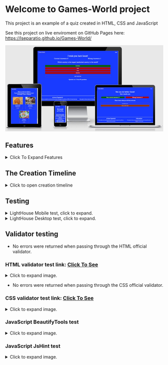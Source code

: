 # Welcome to Games-World project

This project is an example of a quiz created in  HTML, CSS and JavaScript

See this project on live enviroment on GitHub Pages here: <https://lseparatio.github.io/Games-World/>

![Website on different screen sizes](readme-assets/images/screens.jpg)

## Features

<details>
<summary>Click To Expand Features</summary>

### Navigation

- Same navigation menu is used across all pages for consistency.

![NavBar Desktop](readme-assets/images/navbar-desktop.jpg)

- Navigation was designed to be easy to use and to understand.

![NavBar Mobile](readme-assets/images/navbar-mobile.jpg)

- Navigation was designed to work well on all devices.
- Even if a nav-bar was not necessary for this project, I created one to make it easier to expand the project with other pages, games, etc ...

### First Screen

First Screen was designed to present the website for user in a friendly manner and to ask for user name.

- First Screen Desktop

![First Screen Desktop](readme-assets/images/first-screen-desktop.png)

- First Screen Mobile

![First Screen Mobile](readme-assets/images/first-screen-mobile.png)

### Name validation screens

- Empty name validation screen

![Empty name validation screen](readme-assets/images/empty-username-validation.png)

- Special characters validation screen

![First Screen Mobile](readme-assets/images/wrong-caracters-validation.png)

### Choose topic screen

Choose topic screen is designed to allow the user to choose an topic of the quiz. Page is fully responsive.

- Choose topic screen desktop

![Choose topic screen desktop](readme-assets/images/choose-screen-desktop.png)

- Choose topic screen tablet

![Choose topic screen tablet](readme-assets/images/choose-screen-tablet.png)

- Choose topic screen mobile

![Choose topic screen mobile](readme-assets/images/choose-screen-mobile.png)

### Questions screen

This screen is designed to rondom show questions and to alow user to select an answer only by disabling the button after any button is clicked.

- Questions screen desktop

![Questions screen desktop](readme-assets/images/question-screen-desktop.png)

- Questions screen mobile

![Questions screen mobile](readme-assets/images/question-screen-mobile.png)

### Answered question screen

When user is selecting an answer buttons are getting disabled to don't allow user to change the answer. Buttons are changing the colors in red and green to provide feedback if user was right.

- Answered question screen desktop

![Answered question screen desktop](readme-assets/images/answered-screen-desktop.png)

- Answered question screen mobile

![Answered question screen](readme-assets/images/answered-screen-mobile.png)

### Feedback screen

Last screen is designed to provide feedback to user. Will be shown a different message if the correct answers are more that wrong ones, if answers are equal and if the wrong ones are more that correct ones. And total correct and wrong are displayed. Next user have option to select another topic or to go to the front page.

- Feedback screen desktop

![Answered question screen desktop](readme-assets/images/feedback-screen-desktop.png)

- Feedback screen mobile

![Answered question screen](readme-assets/images/feedback-screen-mobile.png)
</details>

## The Creation Timeline

<details>
<summary>Click to open creation timeline</summary>

### User Stories

As a site owner:

- I want users to understand that this is a quiz page.
- I want users to be able to easily navigate my website on any device.
- I want to be able to collect user name.
- I want to serve questions and feedback in a easy to understand way.

As a user:

- I want to be able to view the website on any device.
- I want the menu to be intuitive.
- I want to learn what questions i answered right and what not.
- I want to be able to see  my total score at the end.

### Wireframes, i used Balsamiq

<details>
<summary>Click to expend wireframes</summary>

- Mobile Wireframes:

 1. Index Page

![Index Mobile Example](readme-assets/wireframes/first-screen-mobile.png)

 2. Choose topic screen

![Choose topic screen Mobile](readme-assets/wireframes/choose-topic-screen-mobile.png)

 3. Question screen

![Question Screen Mobile Example](readme-assets/wireframes/question-screen-mobile-tablet.png)

 4. Feedback screen

![Feedback screen Mobile Example](readme-assets/wireframes/feedback-screen-mobile-tablet.png)

- Tablet Wireframes:

Only choose topic screen requires a specific design for tablet. Rest of screens are the same for mobile and tablet

 1. Choose Topic

![Choose Topic Screen Example](readme-assets/wireframes/choose-topic-screen-tablet.png)

- Desktop Wireframes:

 1. Index Page

![Index Desktop Example](readme-assets/wireframes/first-screen-desktop.png)

 2. Choose topic screen

![Choose topic screen desktop](readme-assets/wireframes/choose-topic-screen-desktop.png)

 3. Question screen

![Question screen Desktop Example](readme-assets/wireframes/question-screen-desktop.png)

 4. Feedback screen

![Feedback screen Desktop Example](readme-assets/wireframes/feedback-screen-desktop.png)
</details>

### Tools

- Visual Studio Code
- GIMP ( For image editing. Briliant open-source editor. )
- Microsoft Paint
- Bootstrap 5.1.3

### Colors

- For primary colors i used Blue Navy (183bff), and white for text.
- Red and green so mark correct answers and wrong answers.
All colors adjusted for optimal contrast ratio using: <https://webaim.org/resources/contrastchecker/>

### Images

- Images was taken from <https://www.freeimages.com/>

</details>

## Testing

<details>
<summary>LightHouse  Mobile test, click to expand.</summary>

![LightHouse test front page](readme-assets/images/tests/lighthouse-test-mobile.png)
</details>

<details>
<summary>LightHouse  Desktop test, click to expand.</summary>

![LightHouse test front page](readme-assets/images/tests/lighthouse-test-desktop.png)
</details>

## Validator testing

- No errors were returned when passing through the HTML official validator.

### HTML validator test link: <a href="https://validator.w3.org/nu/?doc=https%3A%2F%2Flseparatio.github.io%2FGames-World%2F" rel="noopener" target="_blank">Click To See</a>

<details>
<summary>Click to expand image.</summary>

![W3 html validator check for front page with no errors](readme-assets/images/tests/html-validator.png)
</details>

- No errors were returned when passing through the CSS official validator.

### CSS validator test link: <a href="https://jigsaw.w3.org/css-validator/validator?uri=https%3A%2F%2Flseparatio.github.io%2FGames-World%2F&profile=css3svg&usermedium=all&warning=1&vextwarning=" rel="noopener" target="_blank">Click To See</a>

<details>
<summary>Click to expand image.</summary>

![W3 css validator check for front page with no errors](readme-assets/images/tests/css-validator.png)
</details>

### JavaScript BeautifyTools test

<details>
<summary>Click to expand image.</summary>

![JavaScript BeautifyTools test](readme-assets/images/tests/beutify-tools-test.png)
</details>

### JavaScript JsHint test

<details>
<summary>Click to expand image.</summary>

![JavaScript JsHint test](readme-assets/images/tests/jshint-test.png)
</details>
